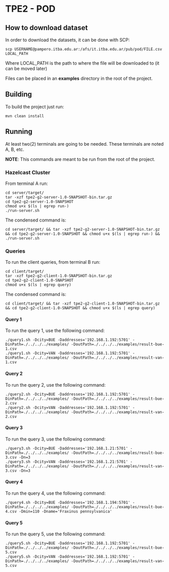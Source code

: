 # TPE2 - POD

## How to download dataset
In order to download the datasets, it can be done with SCP:
```
scp USERNAME@pampero.itba.edu.ar:/afs/it.itba.edu.ar/pub/pod/FILE.csv LOCAL_PATH
```
Where LOCAL_PATH is the path to where the file will be downloaded to (it can be moved later)

Files can be placed in an **examples** directory in the root of the project.

## Building
To build the project just run:
```
mvn clean install
```

## Running
At least two(2) terminals are going to be needed. These terminals are noted A, B, etc.

**NOTE**: This commands are meant to be run from the root of the project.

### Hazelcast Cluster
From terminal A run:
```
cd server/target/
tar -xzf tpe2-g2-server-1.0-SNAPSHOT-bin.tar.gz
cd tpe2-g2-server-1.0-SNAPSHOT
chmod u+x $(ls | egrep run-)
./run-server.sh
```

The condensed command is:
```
cd server/target/ && tar -xzf tpe2-g2-server-1.0-SNAPSHOT-bin.tar.gz && cd tpe2-g2-server-1.0-SNAPSHOT && chmod u+x $(ls | egrep run-) && ./run-server.sh
```

### Queries
To run the client queries, from terminal B run:
```
cd client/target/
tar -xzf tpe2-g2-client-1.0-SNAPSHOT-bin.tar.gz
cd tpe2-g2-client-1.0-SNAPSHOT
chmod u+x $(ls | egrep query)
```

The condensed command is:
```
cd client/target/ && tar -xzf tpe2-g2-client-1.0-SNAPSHOT-bin.tar.gz && cd tpe2-g2-client-1.0-SNAPSHOT && chmod u+x $(ls | egrep query)
```

#### Query 1
To run the query 1, use the following command:
```
./query1.sh -Dcity=BUE -Daddresses='192.168.1.192:5701' -DinPath=./../../../examples/ -DoutPath=./../../../examples/result-bue-1.csv
./query1.sh -Dcity=VAN -Daddresses='192.168.1.192:5701' -DinPath=./../../../examples/ -DoutPath=./../../../examples/result-van-1.csv
```

#### Query 2
To run the query 2, use the following command:
```
./query2.sh -Dcity=BUE -Daddresses='192.168.1.192:5701' -DinPath=./../../../examples/ -DoutPath=./../../../examples/result-bue-2.csv
./query2.sh -Dcity=VAN -Daddresses='192.168.1.192:5701' -DinPath=./../../../examples/ -DoutPath=./../../../examples/result-van-2.csv
```

#### Query 3
To run the query 3, use the following command:
```
./query3.sh -Dcity=BUE -Daddresses='192.168.1.21:5701' -DinPath=./../../../examples/ -DoutPath=./../../../examples/result-bue-3.csv -Dn=3
./query3.sh -Dcity=VAN -Daddresses='192.168.1.21:5701' -DinPath=./../../../examples/ -DoutPath=./../../../examples/result-van-3.csv -Dn=3
```

#### Query 4
To run the query 4, use the following command:
```
./query4.sh -Dcity=BUE -Daddresses='192.168.1.194:5701' -DinPath=./../../../examples/ -DoutPath=./../../../examples/result-bue-4.csv -Dmin=110 -Dname='Fraxinus pennsylvanica'
```

#### Query 5
To run the query 5, use the following command:
```
./query5.sh -Dcity=BUE -Daddresses='192.168.1.192:5701' -DinPath=./../../../examples/ -DoutPath=./../../../examples/result-bue-5.csv
./query5.sh -Dcity=VAN -Daddresses='192.168.1.192:5701' -DinPath=./../../../examples/ -DoutPath=./../../../examples/result-van-5.csv
```
